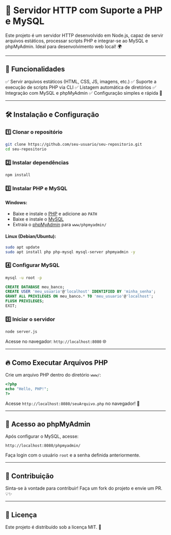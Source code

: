 # 🚀 Servidor HTTP com Suporte a PHP e MySQL

Este projeto é um servidor HTTP desenvolvido em Node.js, capaz de servir arquivos estáticos, processar scripts PHP e integrar-se ao MySQL e phpMyAdmin. Ideal para desenvolvimento web local! 🌍

---

## 📌 Funcionalidades
✅ Servir arquivos estáticos (HTML, CSS, JS, imagens, etc.)
✅ Suporte a execução de scripts PHP via CLI
✅ Listagem automática de diretórios
✅ Integração com MySQL e phpMyAdmin
✅ Configuração simples e rápida 🚀

---

## 🛠️ Instalação e Configuração

### 1️⃣ Clonar o repositório
```bash
git clone https://github.com/seu-usuario/seu-repositorio.git
cd seu-repositorio
```

### 2️⃣ Instalar dependências
```bash
npm install
```

### 3️⃣ Instalar PHP e MySQL

#### **Windows**:
- Baixe e instale o [PHP](https://windows.php.net/download/) e adicione ao `PATH`
- Baixe e instale o [MySQL](https://dev.mysql.com/downloads/installer/)
- Extraia o [phpMyAdmin](https://www.phpmyadmin.net/downloads/) para `www/phpmyadmin/`

#### **Linux (Debian/Ubuntu)**:
```bash
sudo apt update
sudo apt install php php-mysql mysql-server phpmyadmin -y
```

### 4️⃣ Configurar MySQL
```bash
mysql -u root -p
```
```sql
CREATE DATABASE meu_banco;
CREATE USER 'meu_usuario'@'localhost' IDENTIFIED BY 'minha_senha';
GRANT ALL PRIVILEGES ON meu_banco.* TO 'meu_usuario'@'localhost';
FLUSH PRIVILEGES;
EXIT;
```

### 5️⃣ Iniciar o servidor
```bash
node server.js
```

Acesse no navegador: `http://localhost:8080` 🌐

---

## 🔥 Como Executar Arquivos PHP

Crie um arquivo PHP dentro do diretório `www/`:
```php
<?php
echo "Hello, PHP!";
?>
```
Acesse `http://localhost:8080/seuArquivo.php` no navegador! 🎉

---

## 🎯 Acesso ao phpMyAdmin
Após configurar o MySQL, acesse:
```
http://localhost:8080/phpmyadmin/
```
Faça login com o usuário `root` e a senha definida anteriormente.

---

## 🤝 Contribuição
Sinta-se à vontade para contribuir! Faça um fork do projeto e envie um PR. 💡✨

---

## 📜 Licença
Este projeto é distribuído sob a licença MIT. 📝

